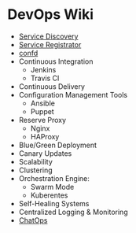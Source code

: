 # DevOps Wiki


- <a href="service-discovery/README.md">Service Discovery</a>
- <a href="registrator/README.md">Service Registrator</a>
- <a href="confd/README.md">confd</a>
- Continuous Integration
    - Jenkins
    - Travis CI
- Continuous Delivery
- Configuration Management Tools
    - Ansible
    - Puppet
- Reserve Proxy
	- Nginx
	- HAProxy
- Blue/Green Deployment
- Canary Updates
- Scalability
- Clustering
- Orchestration Engine:
	- Swarm Mode
	- Kuberentes
- Self-Healing Systems
- Centralized Logging & Monitoring
- <a href="chatops/README.md">ChatOps</a>
